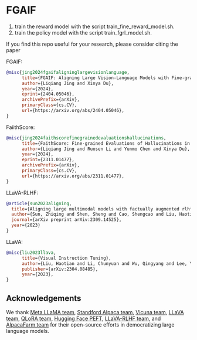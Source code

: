 # FGAIF
1. train the reward model with the script train_fine_reward_model.sh.
2. train the policy model with  the script train_fgrl_model.sh.


If you find this repo useful for your research, please consider citing the paper

FGAIF:
```bibtex
@misc{jing2024fgaifaligninglargevisionlanguage,
      title={FGAIF: Aligning Large Vision-Language Models with Fine-grained AI Feedback}, 
      author={Liqiang Jing and Xinya Du},
      year={2024},
      eprint={2404.05046},
      archivePrefix={arXiv},
      primaryClass={cs.CV},
      url={https://arxiv.org/abs/2404.05046}, 
}
```

FaiithScore:

```bibtex
@misc{jing2024faithscorefinegrainedevaluationshallucinations,
      title={FaithScore: Fine-grained Evaluations of Hallucinations in Large Vision-Language Models}, 
      author={Liqiang Jing and Ruosen Li and Yunmo Chen and Xinya Du},
      year={2024},
      eprint={2311.01477},
      archivePrefix={arXiv},
      primaryClass={cs.CV},
      url={https://arxiv.org/abs/2311.01477}, 
}
```

LLaVA-RLHF:

```bibtex
@article{sun2023aligning,
  title={Aligning large multimodal models with factually augmented rlhf},
  author={Sun, Zhiqing and Shen, Sheng and Cao, Shengcao and Liu, Haotian and Li, Chunyuan and Shen, Yikang and Gan, Chuang and Gui, Liang-Yan and Wang, Yu-Xiong and Yang, Yiming and others},
  journal={arXiv preprint arXiv:2309.14525},
  year={2023}
}
```

LLaVA:

```bibtex
@misc{liu2023llava,
      title={Visual Instruction Tuning},
      author={Liu, Haotian and Li, Chunyuan and Wu, Qingyang and Lee, Yong Jae},
      publisher={arXiv:2304.08485},
      year={2023},
}
```

## Acknowledgements

We thank [Meta LLaMA team](https://github.com/facebookresearch/llama), [Standford Alpaca team](https://github.com/tatsu-lab/stanford_alpaca), [Vicuna team](https://github.com/lm-sys/FastChat), [LLaVA team](https://github.com/haotian-liu/LLaVA), [QLoRA team](https://github.com/artidoro/qlora), [Hugging Face PEFT](https://github.com/huggingface/peft), [LLaVA-RLHF team](https://github.com/llava-rlhf/LLaVA-RLHF), and [AlpacaFarm team](https://github.com/tatsu-lab/alpaca_farm) for their open-source efforts in democratizing large language models.
